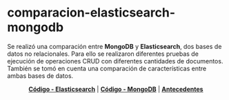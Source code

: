 # comparacion-elasticsearch-mongodb

Se realizó una comparación entre **MongoDB** y **Elasticsearch**, dos bases de datos no relacionales. Para ello se realizaron diferentes pruebas de ejecución de operaciones CRUD con diferentes cantidades de documentos. También se tomó en cuenta una comparación de características entre ambas bases de datos.

<div align="center">
  <a href="https://github.com/ChristianConchari/comparacion-elasticsearch-mongodb/tree/master/elasticsearch"><b>Código - Elasticsearch</b></a> |
  <a href="https://github.com/ChristianConchari/comparacion-elasticsearch-mongodb/tree/master/mongodb"><b>Código - MongoDB</b></a> |
  <a href="https://github.com/ChristianConchari/comparacion-elasticsearch-mongodb/blob/master/antecedentes.md"><b>Antecedentes</b></a> 
  
</div>
